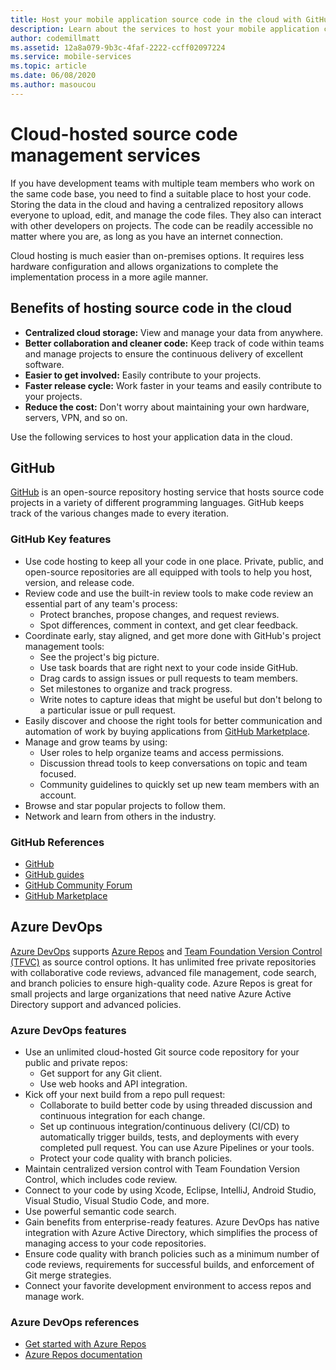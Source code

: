 ```yaml
---
title: Host your mobile application source code in the cloud with GitHub and Azure DevOps
description: Learn about the services to host your mobile application code in the cloud with Microsoft services.
author: codemillmatt
ms.assetid: 12a8a079-9b3c-4faf-2222-ccff02097224
ms.service: mobile-services
ms.topic: article
ms.date: 06/08/2020
ms.author: masoucou
---
```


# Cloud-hosted source code management services

If you have development teams with multiple team members who work on the same code base, you need to find a suitable place to host your code. Storing the data in the cloud and having a centralized repository allows everyone to upload, edit, and manage the code files. They also can interact with other developers on projects. The code can be readily accessible no matter where you are, as long as you have an internet connection.

Cloud hosting is much easier than on-premises options. It requires less hardware configuration and allows organizations to complete the implementation process in a more agile manner.

## Benefits of hosting source code in the cloud

- **Centralized cloud storage:** View and manage your data from anywhere.
- **Better collaboration and cleaner code:** Keep track of code within teams and manage projects to ensure the continuous delivery of excellent software.
- **Easier to get involved:** Easily contribute to your projects.
- **Faster release cycle:** Work faster in your teams and easily contribute to your projects.
- **Reduce the cost:** Don't worry about maintaining your own hardware, servers, VPN, and so on.

Use the following services to host your application data in the cloud.

## GitHub

[GitHub](https://github.com/) is an open-source repository hosting service that hosts source code projects in a variety of different programming languages. GitHub keeps track of the various changes made to every iteration.

### GitHub Key features

- Use code hosting to keep all your code in one place. Private, public, and open-source repositories are all equipped with tools to help you host, version, and release code.
- Review code and use the built-in review tools to make code review an essential part of any team's process:
  - Protect branches, propose changes, and request reviews.
  - Spot differences, comment in context, and get clear feedback.
- Coordinate early, stay aligned, and get more done with GitHub's project management tools:
  - See the project's big picture.
  - Use task boards that are right next to your code inside GitHub.
  - Drag cards to assign issues or pull requests to team members.
  - Set milestones to organize and track progress.
  - Write notes to capture ideas that might be useful but don't belong to a particular issue or pull request.
- Easily discover and choose the right tools for better communication and automation of work by buying applications from [GitHub Marketplace](https://github.com/marketplace).
- Manage and grow teams by using: 
  - User roles to help organize teams and access permissions.
  - Discussion thread tools to keep conversations on topic and team focused.
  - Community guidelines to quickly set up new team members with an account.
- Browse and star popular projects to follow them.
- Network and learn from others in the industry.

### GitHub References

- [GitHub](https://github.com/)
- [GitHub guides](https://guides.github.com/)
- [GitHub Community Forum](https://github.community/)
- [GitHub Marketplace](https://github.com/marketplace)

## Azure DevOps

[Azure DevOps](https://azure.microsoft.com/services/devops/) supports [Azure Repos](https://azure.microsoft.com/services/devops/repos/) and [Team Foundation Version Control (TFVC)](/azure/devops/repos/tfvc/index?view=azure-devops) as source control options. It has unlimited free private repositories with collaborative code reviews, advanced file management, code search, and branch policies to ensure high-quality code. Azure Repos is great for small projects and large organizations that need native Azure Active Directory support and advanced policies.

### Azure DevOps features

- Use an unlimited cloud-hosted Git source code repository for your public and private repos:
  - Get support for any Git client.
  - Use web hooks and API integration.
- Kick off your next build from a repo pull request:
  - Collaborate to build better code by using threaded discussion and continuous integration for each change.
  - Set up continuous integration/continuous delivery (CI/CD) to automatically trigger builds, tests, and deployments with every completed pull request. You can use Azure Pipelines or your tools.
  - Protect your code quality with branch policies.
- Maintain centralized version control with Team Foundation Version Control, which includes code review.
- Connect to your code by using Xcode, Eclipse, IntelliJ, Android Studio, Visual Studio, Visual Studio Code, and more.
- Use powerful semantic code search.
- Gain benefits from enterprise-ready features. Azure DevOps has native integration with Azure Active Directory, which simplifies the process of managing access to your code repositories.
- Ensure code quality with branch policies such as a minimum number of code reviews, requirements for successful builds, and enforcement of Git merge strategies.
- Connect your favorite development environment to access repos and manage work.

### Azure DevOps references

- [Get started with Azure Repos](https://azure.microsoft.com/services/devops/repos/) 
- [Azure Repos documentation](/azure/devops/repos/?view=azure-devops)